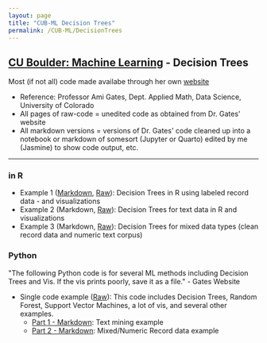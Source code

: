 ```yaml
---
layout: page
title: "CUB-ML Decision Trees"
permalink: /CUB-ML/DecisionTrees
---
```

## [CU Boulder: Machine Learning](../CUB-ML.md) - Decision Trees
Most (if not all) code made availabe through her own [website](https://gatesboltonanalytics.com/)
- Reference: Professor Ami Gates, Dept. Applied Math, Data Science, University of Colorado
- All pages of raw-code = unedited code as obtained from Dr. Gates' website
- All markdown versions = versions of Dr. Gates' code cleaned up into a notebook or markdown of somesort (Jupyter or Quarto) edited by me (Jasmine) to show code output, etc.

---

### in R
- Example 1 ([Markdown](Markdown/R-DecisionTrees-Ex1.html), [Raw](Raw/R-DecisionTrees-Ex1-Raw.md)): Decision Trees in R using labeled record data - and visualizations
- Example 2 (Markdown, [Raw](Raw/R-DecisionTrees-Ex2-Raw.md)): Decision Trees for text data in R and visualizations
- Example 3 (Markdown, [Raw](Raw/R-DecisionTrees-Ex3-Raw.md)): Decision Trees for mixed data types (clean record data and numeric text corpus)

### Python
"The following Python code is for several ML methods including Decision Trees and Vis. If the vis prints poorly, save it as a file." - Gates Website

- Single code example ([Raw](Raw/Python-DecisionTrees-Raw.md)): This code includes Decision Trees, Random Forest, Support Vector Machines, a lot of vis, and several other examples.
    - [Part 1 - Markdown](Markdown/Python-DecisionTrees.html): Text mining example
    - [Part 2 - Markdown](Markdown/Python-DecisionTrees-pt2.html): Mixed/Numeric Record data example